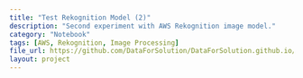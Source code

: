 ```yaml
---
title: "Test Rekognition Model (2)"
description: "Second experiment with AWS Rekognition image model."
category: "Notebook"
tags: [AWS, Rekognition, Image Processing]
file_url: https://github.com/DataForSolution/DataForSolution.github.io/blob/main/projects/TestRekognitionModel%20(2).ipynb
layout: project
---
```

